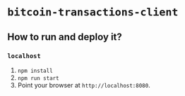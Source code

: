 # `bitcoin-transactions-client`

## How to run and deploy it?

### `localhost`

1. `npm install`
2. `npm run start`
3. Point your browser at `http://localhost:8080`.
